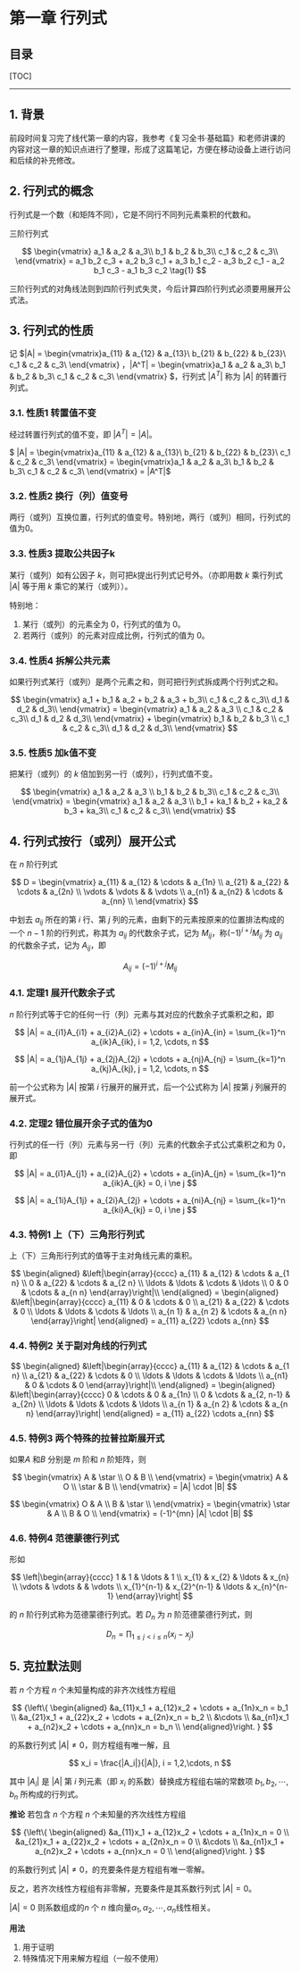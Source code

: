 
第一章 行列式
============

目录
----------

[TOC]

---

## 1. 背景

前段时间复习完了线代第一章的内容，我参考《复习全书·基础篇》和老师讲课的内容对这一章的知识点进行了整理，形成了这篇笔记，方便在移动设备上进行访问和后续的补充修改。

## 2. 行列式的概念

行列式是一个数（和矩阵不同），它是不同行不同列元素乘积的代数和。

三阶行列式

$$
\begin{vmatrix}
a_1 & a_2 & a_3\\
b_1 & b_2 & b_3\\
c_1 & c_2 & c_3\\
\end{vmatrix} = a_1 b_2 c_3 + a_2 b_3 c_1 + a_3 b_1 c_2 - a_3 b_2 c_1 - a_2 b_1 c_3 - a_1 b_3 c_2
\tag{1}
$$

三阶行列式的对角线法则到四阶行列式失灵，今后计算四阶行列式必须要用展开公式法。

## 3. 行列式的性质

记 $|A| = \begin{vmatrix}a_{11} & a_{12} & a_{13}\\ b_{21} & b_{22} & b_{23}\\ c_1 & c_2 & c_3\\ \end{vmatrix} $，$|A^T| = \begin{vmatrix}a_1 & a_2 & a_3\\ b_1 & b_2 & b_3\\ c_1 & c_2 & c_3\\ \end{vmatrix} $，行列式 $|A^T|$ 称为 $|A|$ 的转置行列式。

### 3.1. 性质1 转置值不变

经过转置行列式的值不变，即 $|A^T| = |A|$。

$ |A| =  \begin{vmatrix}a_{11} & a_{12} & a_{13}\\ b_{21} & b_{22} & b_{23}\\ c_1 & c_2 & c_3\\ \end{vmatrix} = \begin{vmatrix}a_1 & a_2 & a_3\\ b_1 & b_2 & b_3\\ c_1 & c_2 & c_3\\ \end{vmatrix} = |A^T|$

### 3.2. 性质2 换行（列）值变号

两行（或列）互换位置，行列式的值变号。特别地，两行（或列）相同，行列式的值为0。

### 3.3. 性质3 提取公共因子k

某行（或列）如有公因子 $k$，则可把$k$提出行列式记号外。（亦即用数 $k$ 乘行列式 $|A|$ 等于用 $k$ 乘它的某行（或列））。

特别地：

1. 某行（或列）的元素全为 $0$，行列式的值为 $0$。
2. 若两行（或列）的元素对应成比例，行列式的值为 $0$。

### 3.4. 性质4 拆解公共元素

如果行列式某行（或列）是两个元素之和，则可把行列式拆成两个行列式之和。

$$
\begin{vmatrix}
a_1 + b_1 & a_2 + b_2 & a_3 + b_3\\
c_1 & c_2 & c_3\\
d_1 & d_2 & d_3\\
\end{vmatrix}
= \begin{vmatrix}
a_1 & a_2 & a_3 \\
c_1 & c_2 & c_3\\
d_1 & d_2 & d_3\\
\end{vmatrix} + \begin{vmatrix}
b_1 & b_2 & b_3 \\
c_1 & c_2 & c_3\\
d_1 & d_2 & d_3\\
\end{vmatrix}
$$

### 3.5. 性质5 加k值不变

把某行（或列）的 $k$ 倍加到另一行（或列），行列式值不变。

$$
\begin{vmatrix}
a_1 & a_2 & a_3 \\
b_1 & b_2 & b_3\\
c_1 & c_2 & c_3\\
\end{vmatrix}
= \begin{vmatrix}
a_1 & a_2 & a_3 \\
b_1 + ka_1 & b_2 + ka_2 & b_3 + ka_3\\
c_1 & c_2 & c_3\\
\end{vmatrix}
$$

## 4. 行列式按行（或列）展开公式

在 $n$ 阶行列式

$$
D = \begin{vmatrix}
a_{11} & a_{12} & \cdots & a_{1n} \\
a_{21} & a_{22} & \cdots & a_{2n} \\
\vdots & \vdots &  & \vdots \\
a_{n1} & a_{n2} & \cdots & a_{nn} \\
\end{vmatrix}
$$

中划去 $a_{ij}$ 所在的第 $i$ 行、第 $j$ 列的元素，由剩下的元素按原来的位置排法构成的一个 $n-1$ 阶的行列式，称其为 $a_{ij}$ 的代数余子式，记为 $M_{ij}$，称$(-1)^{i + j} M_{ij}$ 为 $a_{ij}$ 的代数余子式，记为 $A_{ij}$，即

$$
A_{ij} = (-1)^{i + j} M_{ij}
$$

### 4.1. 定理1 展开代数余子式

$n$ 阶行列式等于它的任何一行（列）元素与其对应的代数余子式乘积之和，即

$$
|A| = a_{i1}A_{i1} + a_{i2}A_{i2} + \cdots + a_{in}A_{in} = \sum_{k=1}^n a_{ik}A_{ik}, i = 1,2, \cdots, n
$$

$$
|A| = a_{1j}A_{1j} + a_{2j}A_{2j} + \cdots + a_{nj}A_{nj} = \sum_{k=1}^n a_{kj}A_{kj}, j = 1,2, \cdots, n
$$

前一个公式称为 $|A|$ 按第 $i$ 行展开的展开式，后一个公式称为 $|A|$ 按第 $j$ 列展开的展开式。

### 4.2. 定理2 错位展开余子式的值为0

行列式的任一行（列）元素与另一行（列）元素的代数余子式公式乘积之和为 $0$，即

$$
|A| = a_{i1}A_{j1} + a_{i2}A_{j2} + \cdots + a_{in}A_{jn} = \sum_{k=1}^n a_{ik}A_{jk} = 0, i \ne j
$$

$$
|A| = a_{1i}A_{1j} + a_{2i}A_{2j} + \cdots + a_{ni}A_{nj} = \sum_{k=1}^n a_{ki}A_{kj} = 0, i \ne j
$$

### 4.3. 特例1 上（下）三角形行列式

上（下）三角形行列式的值等于主对角线元素的乘积。

$$
\begin{aligned}
&\left|\begin{array}{cccc}
a_{11} & a_{12} & \cdots & a_{1 n} \\
0 & a_{22} & \cdots & a_{2 n} \\
\ldots & \ldots & \cdots & \ldots \\
0 & 0 & \cdots & a_{n n}
\end{array}\right|\\
\end{aligned} =
\begin{aligned}
&\left|\begin{array}{cccc}
a_{11} & 0 & \cdots & 0 \\
a_{21} & a_{22} & \cdots & 0 \\
\ldots & \ldots & \cdots & \ldots \\
a_{n 1} & a_{n 2} & \cdots & a_{n n}
\end{array}\right|
\end{aligned} =
a_{11} a_{22} \cdots a_{nn}
$$

### 4.4. 特例2 关于副对角线的行列式

$$
\begin{aligned}
&\left|\begin{array}{cccc}
a_{11} & a_{12} & \cdots & a_{1 n} \\
a_{21} & a_{22} & \cdots & 0 \\
\ldots & \ldots & \cdots & \ldots \\
a_{n1} & 0 & \cdots & 0
\end{array}\right|\\
\end{aligned} =
\begin{aligned}
&\left|\begin{array}{cccc}
0 & \cdots & 0 & a_{1n} \\
0 & \cdots & a_{2, n-1} & a_{2n} \\
\ldots & \ldots & \cdots & \ldots \\
a_{n 1} & a_{n 2} & \cdots & a_{n n}
\end{array}\right|
\end{aligned} =
a_{11} a_{22} \cdots a_{nn}
$$

### 4.5. 特例3 两个特殊的拉普拉斯展开式

如果$A$ 和$B$ 分别是 $m$ 阶和 $n$ 阶矩阵，则

$$
\begin{vmatrix}
A & \star \\
O & B \\
\end{vmatrix}
= \begin{vmatrix}
A & O \\
\star & B \\
\end{vmatrix}
= |A| \cdot |B|
$$

$$
\begin{vmatrix}
O & A \\
B & \star \\
\end{vmatrix}
= \begin{vmatrix}
\star & A \\
B & O \\
\end{vmatrix}
= (-1)^{mn} |A| \cdot |B|
$$

### 4.6. 特例4 范德蒙德行列式

形如

$$
\left|\begin{array}{cccc}
1 & 1 & \ldots & 1 \\
x_{1} & x_{2} & \ldots & x_{n} \\
\vdots & \vdots & & \vdots \\
x_{1}^{n-1} & x_{2}^{n-1} & \ldots & x_{n}^{n-1}
\end{array}\right|
$$

的 $n$ 阶行列式称为范德蒙德行列式。若 $D_n$ 为 $n$ 阶范德蒙德行列式，则

$$
D_{n}=\prod_{1 \leq j<i \leq n}\left(x_{i}-x_{j}\right)
$$

## 5. 克拉默法则

若 $n$ 个方程 $n$ 个未知量构成的非齐次线性方程组

$$
{\left\{ \begin{aligned}
&a_{11}x_1 + a_{12}x_2 + \cdots + a_{1n}x_n = b_1  \\
&a_{21}x_1 + a_{22}x_2 + \cdots + a_{2n}x_n = b_2
\\
&\cdots \\
&a_{n1}x_1 + a_{n2}x_2 + \cdots + a_{nn}x_n = b_n
\\
\end{aligned}\right. }
$$

的系数行列式 $|A| \ne 0$，则方程组有唯一解，且

$$
x_i = \frac{|A_i|}{|A|}, i = 1,2,\cdots, n
$$

其中 $|A_i|$ 是 $|A|$ 第 $i$ 列元素（即 $x_i$ 的系数）替换成方程组右端的常数项 $b_1, b_2, \cdots, b_n$ 所构成的行列式。

**推论** 若包含 $n$ 个方程 $n$ 个未知量的齐次线性方程组

$$
{\left\{ \begin{aligned}
&a_{11}x_1 + a_{12}x_2 + \cdots + a_{1n}x_n = 0  \\
&a_{21}x_1 + a_{22}x_2 + \cdots + a_{2n}x_n = 0
\\
&\cdots \\
&a_{n1}x_1 + a_{n2}x_2 + \cdots + a_{nn}x_n = 0
\\
\end{aligned}\right. }
$$

的系数行列式 $|A| \ne 0$，的充要条件是方程组有唯一零解。

反之，若齐次线性方程组有非零解，充要条件是其系数行列式 $|A| = 0$。

$|A| = 0$ 则系数组成的$n$ 个 $n$ 维向量$\alpha_1, \alpha_2, \cdots, \alpha_n$线性相关。

**用法**

1. 用于证明
2. 特殊情况下用来解方程组（一般不使用）
